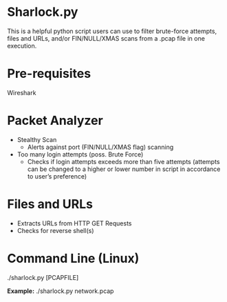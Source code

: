 # Sharlock.py

This is a helpful python script users can use to filter brute-force attempts, files and URLs, and/or FIN/NULL/XMAS scans from a .pcap file in one execution. 

# Pre-requisites

Wireshark

# Packet Analyzer

* Stealthy Scan
  * Alerts against port (FIN/NULL/XMAS flag) scanning
* Too many login attempts (poss. Brute Force)
  * Checks if login attempts exceeds more than five attempts
     (attempts can be changed to a higher or lower number in script in accordance to user’s preference)

# Files and URLs

* Extracts URLs from HTTP GET Requests
* Checks for reverse shell(s)


# Command Line (Linux)

./sharlock.py [PCAPFILE]

**Example:** 
      ./sharlock.py network.pcap
